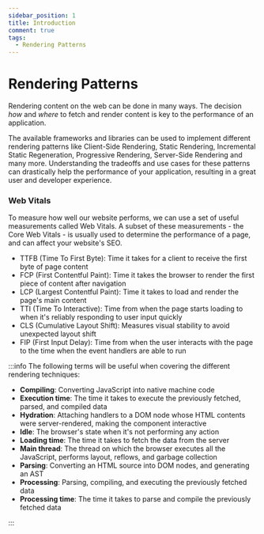 ```yaml
---
sidebar_position: 1
title: Introduction
comment: true
tags:
  - Rendering Patterns
---
```


# Rendering Patterns

Rendering content on the web can be done in many ways. The decision _how_ and _where_ to fetch and render content is key to the performance of an application.

The available frameworks and libraries can be used to implement different rendering patterns like Client-Side Rendering, Static Rendering, Incremental Static Regeneration, Progressive Rendering, Server-Side Rendering and many more. Understanding the tradeoffs and use cases for these patterns can drastically help the performance of your application, resulting in a great user and developer experience.

### Web Vitals

To measure how well our website performs, we can use a set of useful measurements called Web Vitals. A subset of these measurements - the Core Web Vitals - is usually used to determine the performance of a page, and can affect your website's SEO.

- TTFB (Time To First Byte): Time it takes for a client to receive the first byte of page content
- FCP (First Contentful Paint): Time it takes the browser to render the first piece of content after navigation
- LCP (Largest Contentful Paint): Time it takes to load and render the page's main content
- TTI (Time To Interactive): Time from when the page starts loading to when it's reliably responding to user input quickly
- CLS (Cumulative Layout Shift): Measures visual stability to avoid unexpected layout shift
- FIP (First Input Delay): Time from when the user interacts with the page to the time when the event handlers are able to run

:::info The following terms will be useful when covering the different rendering techniques:

- **Compiling**: Converting JavaScript into native machine code
- **Execution time**: The time it takes to execute the previously fetched, parsed, and compiled data
- **Hydration**: Attaching handlers to a DOM node whose HTML contents were server-rendered, making the component interactive
- **Idle**: The browser's state when it's not performing any action
- **Loading time**: The time it takes to fetch the data from the server
- **Main thread**: The thread on which the browser executes all the JavaScript, performs layout, reflows, and garbage collection
- **Parsing**: Converting an HTML source into DOM nodes, and generating an AST
- **Processing**: Parsing, compiling, and executing the previously fetched data
- **Processing time**: The time it takes to parse and compile the previously fetched data

:::
